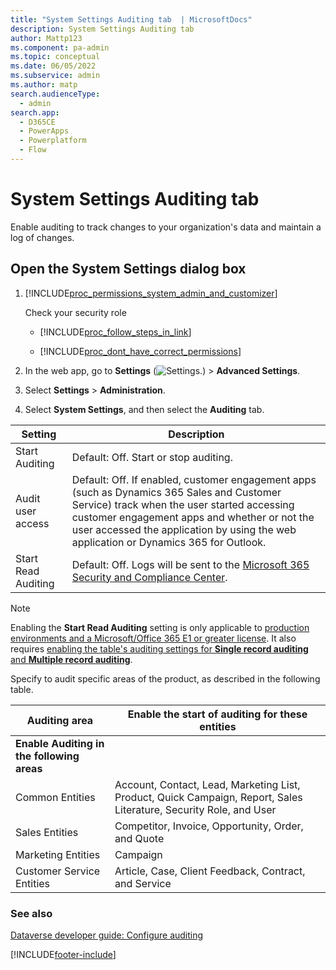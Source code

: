 ```yaml
---
title: "System Settings Auditing tab  | MicrosoftDocs"
description: System Settings Auditing tab 
author: Mattp123
ms.component: pa-admin
ms.topic: conceptual
ms.date: 06/05/2022
ms.subservice: admin
ms.author: matp
search.audienceType: 
  - admin
search.app:
  - D365CE
  - PowerApps
  - Powerplatform
  - Flow
---
```

# System Settings Auditing tab

Enable auditing to track changes to your organization's data and maintain a log of changes. 
  
## Open the System Settings dialog box 
  
1. [!INCLUDE[proc_permissions_system_admin_and_customizer](../includes/proc-permissions-system-admin-and-customizer.md)]  
  
    Check your security role  
  
   - [!INCLUDE[proc_follow_steps_in_link](../includes/proc-follow-steps-in-link.md)]  
  
   - [!INCLUDE[proc_dont_have_correct_permissions](../includes/proc-dont-have-correct-permissions.md)]  
  
2. In the web app, go to **Settings** (![Settings.](media/settings-gear-icon.png "Settings")) > **Advanced Settings**.

3. Select **Settings** > **Administration**.
 
4. Select **System Settings**, and then select the **Auditing** tab.  
    
|      Setting |     Description    |
|--------------------|---------------------|
| Start Auditing   | Default: Off. Start or stop auditing.    |
| Audit user access | Default: Off. If enabled, customer engagement apps (such as Dynamics 365 Sales and Customer Service) track when the user started accessing customer engagement apps and whether or not the user accessed the application by using the web application or Dynamics 365 for Outlook.  |  
| Start Read Auditing | Default: Off. Logs will be sent to the [Microsoft 365 Security and Compliance Center](https://protection.office.com/homepage). |

> [!NOTE]
> Enabling the **Start Read Auditing** setting is only applicable to [production environments and a Microsoft/Office 365 E1 or greater license](/power-platform/admin/enable-use-comprehensive-auditing). It also requires [enabling the table's auditing settings for **Single record auditing** and **Multiple record auditing**](/power-platform/admin/enable-use-comprehensive-auditing#enable-auditing).

Specify to audit specific areas of the product, as described in the following table. 

|Auditing area|Enable the start of auditing for these entities|  
|-------------------|-----------------------------------------------------|  
|**Enable Auditing in the following areas**||
|Common Entities|Account, Contact, Lead, Marketing List, Product, Quick Campaign, Report, Sales Literature, Security Role, and User|  
|Sales Entities|Competitor, Invoice, Opportunity, Order, and Quote|  
|Marketing Entities|Campaign|  
|Customer Service Entities|Article, Case, Client Feedback, Contract, and Service|  
  
### See also

[Dataverse developer guide: Configure auditing](/power-apps/developer/data-platform/auditing/configure)

[!INCLUDE[footer-include](../includes/footer-banner.md)]
